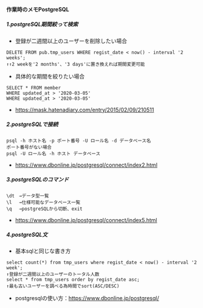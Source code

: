 

#### 作業時のメモPostgreSQL ####


##### 1.postgreSQL期間絞って検索
- 登録が二週間以上のユーザーを削除したい場合
```
DELETE FROM pub.tmp_users WHERE regist_date < now() - interval '2 weeks';
↑↑2 weekを'2 months'、'3 days'に置き換えれば期間変更可能
```

- 具体的な期間を絞りたい場合
```
SELECT * FROM member
WHERE updated_at > '2020-03-05'
WHERE updated_at > '2020-03-05'
```
- https://mask.hatenadiary.com/entry/2015/02/09/210511


##### 2.postgreSQLで接続
```
psql -h ホスト名 -p ポート番号 -U ロール名 -d データベース名
ポート番号がない場合
psql -U ロール名 -h ホスト データベース
```
- https://www.dbonline.jp/postgresql/connect/index2.html


##### 3.postgreSQLのコマンド
```
\dt　→データ型一覧
\l　 →仕様可能なデータベース一覧
\q　 →postgreSQLから切断、exit
```
- https://www.dbonline.jp/postgresql/connect/index5.html

##### 4.postgreSQL文
- 基本sqlと同じな書き方
```
select count(*) from tmp_users where regist_date < now() - interval '2 week';
↑登録が二週間以上のユーザーのトータル人数
select * from tmp_users order by regist_date asc;
↑最も古いユーザーを調べる為時間でsort(ASC/DESC)
```

- postgresqlの使い方：https://www.dbonline.jp/postgresql/
